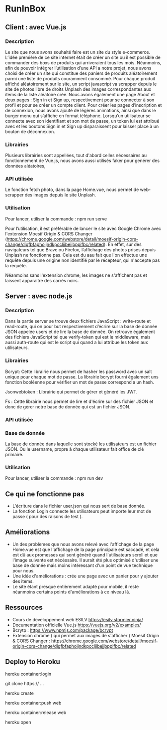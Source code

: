 # RunInBox

## **Client** : avec Vue.js

### Description

Le site que nous avons souhaité faire est un site du style e-commerce. L’idée première de ce site internet était de créer un site ou il est possible de commander des boxs de produits qui arriveraient tous les mois. Néanmoins, afin de pouvoir intégrer l’utilisation d’une API a notre projet, nous avons choisi de créer un site qui constitue des paniers de produits aléatoirement parmi une liste de produits couramment consommé. Pour chaque produit affiché aléatoirement sur le site, un script javascript va scrapper depuis le site de photos libre de droits Unplash des images correspondantes aux items de la liste aléatoire crée.
Nous avons également une page About et deux pages : Sign in et Sign up, respectivement pour se connecter à son profil et pour se créer un compte client. Pour créer les pages d’inscription et de connexion, nous avons ajouté de légères animations, ainsi que dans le burger menu qui s’affiche en format téléphone.
Lorsqu’un utilisateur se connecte avec son identifiant et son mot de passe, un token lui est attribué avec et les boutons Sign in et Sign up disparaissent pour laisser place à un bouton de déconnexion.


### Librairies

Plusieurs librairies sont appellées, tout d'abord celles nécessaires au fonctionnement de Vue.js, nous avons aussi utilisés faker pour genérer des données aléatoires, 

### API utilisée

Le fonction fetch photo, dans la page Home.vue, nous permet de web-scrapper des images depuis le site Unplash.

### Utilisation

Pour lancer, utiliser la commande : npm run serve

Pour l’utilisation, il est préférable de lancer le site avec Google Chrome avec l'extension Moesif Origin & CORS Changer (https://chrome.google.com/webstore/detail/moesif-origin-cors-change/digfbfaphojjndkpccljibejjbppifbc/related). En effet, sur des navigateurs tel que Brave ou Firefox, l’affichage des photos prises depuis Unplash ne fonctionne pas. Cela est du aau fait que l'on effectue une requête depuis une origine non identifié par le récepteur, qui n'accepte pas la requête.

Néanmoins sans l'extension chrome, les images ne s'affichent pas et laissent apparaitre des carrés noirs.

## **Server** : avec node.js

### Description

Dans la partie server se trouve deux fichiers JavaScript : write-route et read-route, qui on pour but respectivement d’écrire sur la base de donnée JSON appelée users et de lire la base de donnée. 
On retrouve également des fichiers JavaScript tel que verify-token qui est le middleware, mais aussi auth-route qui est le script qui quand a lui attribue les token aux utilisateurs.

### Librairies

Bcrypt: Cette librairie nous permet de hasher les password avec un salt unique pour chaque mot de passe. La librairie bcrypt fourni également uns fonction booléenne pour vérifier un mot de passe correspond a un hash.

Jsonwebtoken : Librairie qui permet de gèrer et gènéré les JWT.

Fs : Cette librairie nous permet de lire et d'écrire sur des fichier JSON et donc de gèrer notre base de donnée qui est un fichier JSON.

### API utilisée


### Base de donnée

La base de donnée dans laquelle sont stocké les utilisateurs est un fichier JSON. Ou le username, propre à chaque utilisateur fait office de clé primaire.

### Utilisation

Pour lancer, utiliser la commande : npm run dev

## Ce qui ne fonctionne pas

* L'écriture dans le fichier user.json qui nous sert de base donnée.
* La fonction Login connecte les utilisateurs peut importe leur mot de passe ( pour des raisons de test ).

## Améliorations

* Un des problèmes que nous avons relevé avec l'affichage de la page Home.vue est que l'affichage de la page principale est saccadé, et cela est dû aux promesses qui sont gènéré quand l'utilisateurs scroll et que l'image suivante est nécéssaire. Il aurait été plus optimisé d'utiliser une base de donnée mais moins intéressant d'un point de vue technique pour nous.
* Une idée d'améliorations : crée une page avec un panier pour y ajouter des items.
* Le site étant presque entièrement adapté pour mobile, il reste néanmoins certains points d'améliorations à ce niveau là.

## Ressources 
* Cours de developpement web ESILV https://esilv.stormier.ninja/
* Documentation officielle Vue.js https://vuejs.org/v2/examples/
* Bcrytp : https://www.npmjs.com/package/bcrypt
* Extension chrome ( qui permet aux images de s'afficher ) Moesif Origin & CORS Changer : https://chrome.google.com/webstore/detail/moesif-origin-cors-change/digfbfaphojjndkpccljibejjbppifbc/related


## Deploy to Heroku

heroku container:login

git clone https:// ...

heroku create

heroku container:push web

heroku container:release web

heroku open



